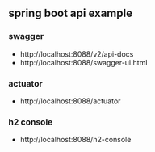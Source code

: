 ## spring boot api example

### swagger 
- http://localhost:8088/v2/api-docs
- http://localhost:8088/swagger-ui.html


### actuator
- http://localhost:8088/actuator

### h2 console
- http://localhost:8088/h2-console
